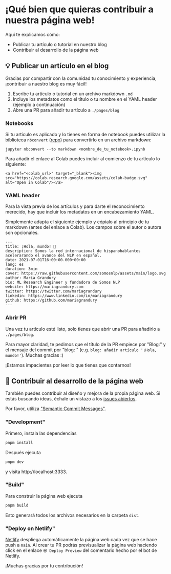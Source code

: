 # ¡Qué bien que quieras contribuir a nuestra página web!

Aquí te explicamos cómo:
- Publicar tu artículo o tutorial en nuestro blog
- Contribuir al desarrollo de la página web 

## 💡 Publicar un artículo en el blog

Gracias por compartir con la comunidad tu conocimiento y experiencia, ¡contribuir a nuestro blog es muy fácil!

1. Escribe tu artículo o tutorial en un archivo markdown `.md`
2. Incluye los metadatos como el título o tu nombre en el YAML header (ejemplo a continuación)
3. Abre una PR para añadir tu artículo a `./pages/blog`

### Notebooks

Si tu artículo es aplicado y lo tienes en forma de notebook puedes utilizar la biblioteca `nbconvert` ([repo](https://github.com/jupyter/nbconvert)) para convertirlo en un archivo markdown:
```
jupyter nbconvert --to markdown <nombre_de_tu_notebook>.ipynb 
```

Para añadir el enlace al Colab puedes incluir al comienzo de tu artículo lo siguiente:
```
<a href="<colab_url>" target="_blank"><img src="https://colab.research.google.com/assets/colab-badge.svg" alt="Open in Colab"/></a>
```

### YAML header

Para la vista previa de los artículos y para darte el reconocimiento merecido, hay que incluir los metadatos en un encabezamiento YAML.

Simplemente adapta el siguiente ejemplo y cópialo al principio de tu markdown (antes del enlace a Colab). Los campos sobre el autor o autora son opcionales.
```
---
title: ¡Hola, mundo! 🤗
description: Somos la red internacional de hispanohablantes acelerarando el avance del NLP en español.
date: 2021-07-01T16:00:00.000+00:00
lang: es
duration: 3min
cover: https://raw.githubusercontent.com/somosnlp/assets/main/logo.svg
author: María Grandury
bio: ML Research Engineer y fundadora de Somos NLP
website: https://mariagrandury.com
twitter: https://twitter.com/mariagrandury
linkedin: https://www.linkedin.com/in/mariagrandury
github: https://github.com/mariagrandury
---
```

### Abrir PR

Una vez tu artículo esté listo, solo tienes que abrir una PR para añadirlo a `./pages/blog`.

Para mayor claridad, te pedimos que el título de la PR empiece por "Blog:" y el mensaje del commit por "blog: " (e.g. `blog: añadir artículo '¡Hola, mundo!'`).
Muchas gracias :)

¡Estamos impacientes por leer lo que tienes que contarnos!


## 🚀 Contribuir al desarrollo de la página web

También puedes contribuir al diseño y mejora de la propia página web. Si estás buscando ideas, échale un vistazo a los [issues abiertos](https://github.com/somosnlp/somosnlp.org/issues).

Por favor, utiliza ["Semantic Commit Messages"](https://gist.github.com/joshbuchea/6f47e86d2510bce28f8e7f42ae84c716).

### "Development"

Primero, instala las dependencias
```bash
pnpm install
```

Después ejecuta
```bash
pnpm dev
```
y visita http://localhost:3333.

### "Build"

Para construir la página web ejecuta
```bash
pnpm build
```
Esto generará todos los archivos necesarios en la carpeta `dist`.


### "Deploy on Netlify"

[Netlify](https://app.netlify.com/start) despliega automáticamente la página web cada vez que se hace push a `main`.
Al crear tu PR podrás previsualizar la página web haciendo click en el enlace `😎 Deploy Preview` del comentario hecho por el bot de Netlify.

¡Muchas gracias por tu contribución!
